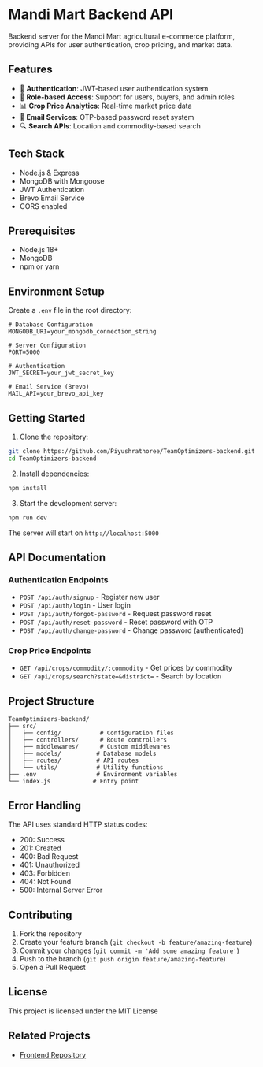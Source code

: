 # Mandi Mart Backend API

Backend server for the Mandi Mart agricultural e-commerce platform, providing APIs for user authentication, crop pricing, and market data.

## Features

-   🔐 **Authentication**: JWT-based user authentication system
-   👥 **Role-based Access**: Support for users, buyers, and admin roles
-   📊 **Crop Price Analytics**: Real-time market price data
-   📧 **Email Services**: OTP-based password reset system
-   🔍 **Search APIs**: Location and commodity-based search

## Tech Stack

-   Node.js & Express
-   MongoDB with Mongoose
-   JWT Authentication
-   Brevo Email Service
-   CORS enabled

## Prerequisites

-   Node.js 18+
-   MongoDB
-   npm or yarn

## Environment Setup

Create a `.env` file in the root directory:

```env
# Database Configuration
MONGODB_URI=your_mongodb_connection_string

# Server Configuration
PORT=5000

# Authentication
JWT_SECRET=your_jwt_secret_key

# Email Service (Brevo)
MAIL_API=your_brevo_api_key
```

## Getting Started

1. Clone the repository:

```bash
git clone https://github.com/Piyushrathoree/TeamOptimizers-backend.git
cd TeamOptimizers-backend
```

2. Install dependencies:

```bash
npm install
```

3. Start the development server:

```bash
npm run dev
```

The server will start on `http://localhost:5000`

## API Documentation

### Authentication Endpoints

-   `POST /api/auth/signup` - Register new user
-   `POST /api/auth/login` - User login
-   `POST /api/auth/forgot-password` - Request password reset
-   `POST /api/auth/reset-password` - Reset password with OTP
-   `POST /api/auth/change-password` - Change password (authenticated)

### Crop Price Endpoints

-   `GET /api/crops/commodity/:commodity` - Get prices by commodity
-   `GET /api/crops/search?state=&district=` - Search by location

## Project Structure

```
TeamOptimizers-backend/
├── src/
│   ├── config/           # Configuration files
│   ├── controllers/      # Route controllers
│   ├── middlewares/      # Custom middlewares
│   ├── models/          # Database models
│   ├── routes/          # API routes
│   └── utils/           # Utility functions
├── .env                 # Environment variables
└── index.js            # Entry point
```

## Error Handling

The API uses standard HTTP status codes:

-   200: Success
-   201: Created
-   400: Bad Request
-   401: Unauthorized
-   403: Forbidden
-   404: Not Found
-   500: Internal Server Error

## Contributing

1. Fork the repository
2. Create your feature branch (`git checkout -b feature/amazing-feature`)
3. Commit your changes (`git commit -m 'Add some amazing feature'`)
4. Push to the branch (`git push origin feature/amazing-feature`)
5. Open a Pull Request

## License

This project is licensed under the MIT License

## Related Projects

-   [Frontend Repository](https://github.com/shivampatel0048/team-optimizer)
